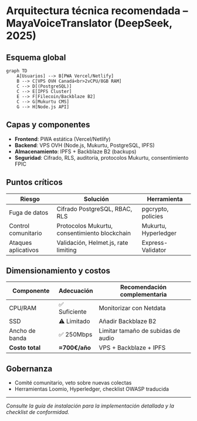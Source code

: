 # Arquitectura técnica recomendada – MayaVoiceTranslator (DeepSeek, 2025)

## Esquema global

```mermaid
graph TD
    A[Usuarios] --> B[PWA Vercel/Netlify]
    B --> C[VPS OVH Canadá<br>2vCPU/8GB RAM]
    C --> D[(PostgreSQL)]
    C --> E[IPFS Cluster]
    E --> F[Filecoin/Backblaze B2]
    C --> G[Mukurtu CMS]
    G --> H[Node.js API]
```

## Capas y componentes

- **Frontend**: PWA estática (Vercel/Netlify)
- **Backend**: VPS OVH (Node.js, Mukurtu, PostgreSQL, IPFS)
- **Almacenamiento**: IPFS + Backblaze B2 (backups)
- **Seguridad**: Cifrado, RLS, auditoría, protocolos Mukurtu, consentimiento FPIC

## Puntos críticos

| Riesgo                | Solución                                      | Herramienta                |
|-----------------------|-----------------------------------------------|----------------------------|
| Fuga de datos         | Cifrado PostgreSQL, RBAC, RLS                 | pgcrypto, policies         |
| Control comunitario   | Protocolos Mukurtu, consentimiento blockchain | Mukurtu, Hyperledger       |
| Ataques aplicativos   | Validación, Helmet.js, rate limiting          | Express-Validator          |

## Dimensionamiento y costos

| Componente      | Adecuación      | Recomendación complementaria         |
|-----------------|-----------------|--------------------------------------|
| CPU/RAM         | ✅ Suficiente   | Monitorizar con Netdata              |
| SSD             | ⚠️ Limitado    | Añadir Backblaze B2                  |
| Ancho de banda  | ✅ 250Mbps      | Limitar tamaño de subidas de audio   |
| **Costo total** | **≈700€/año**  | VPS + Backblaze + IPFS               |

## Gobernanza

- Comité comunitario, veto sobre nuevas colectas
- Herramientas Loomio, Hyperledger, checklist OWASP traducida

---

*Consulte la guía de instalación para la implementación detallada y la checklist de conformidad.*
